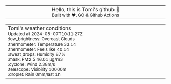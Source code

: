 
<div align="center">
<table>
<tbody>
<td align="center">
<img width="2000" height="0"><br>
Hello, this is Tomi's github 👋<br>
<sup>Built with ❤️, GO & Github Actions</sup><br>
<img width="2000" height="0">
</td>
</tbody>
</table>
</div>
<table>
<tbody>
<td align="left">
<img width="2000" height="0"><br>
Tomi's weather conditions<br>
<sup>Updated at 2024-08-07T10:11:27Z</sup><br>
<sup>:low_brightness: Overcast Clouds</sup><br>
<sup>:thermometer: Temperature 33.14 </sup><br>
<sup>:thermometer: Feels like 40.14</sup><br>
<sup>:sweat_drops: Humidity 87%</sup><br>
<sup>:mask: PM2.5 46.01 μg/m3</sup><br>
<sup>:cyclone: Wind 2.38m/s </sup><br>
<sup>:telescope: Visibility 10000m </sup><br>
<sup>:droplet: Rain 0mm/last 1h </sup><br>
<img width="2000" height="0">
</td>
<td align="left">
<img width="2000" height="0"><br>
<br>
<img width="2000" height="0">
</td>
</tbody>
</table>
</div>
    